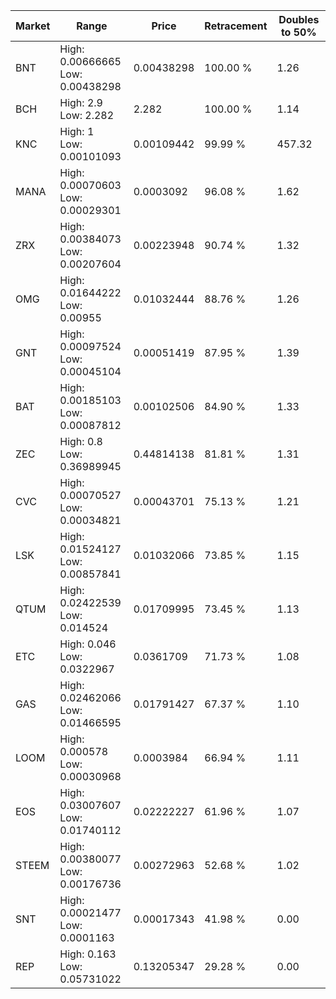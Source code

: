 | Market | Range | Price| Retracement | Doubles to 50% |
| --- | --- | --- | --- | --- |
| BNT | High: 0.00666665<br />Low: 0.00438298 | 0.00438298 | 100.00 % | 1.26 |
| BCH | High: 2.9<br />Low: 2.282 | 2.282 | 100.00 % | 1.14 |
| KNC | High: 1<br />Low: 0.00101093 | 0.00109442 | 99.99 % | 457.32 |
| MANA | High: 0.00070603<br />Low: 0.00029301 | 0.0003092 | 96.08 % | 1.62 |
| ZRX | High: 0.00384073<br />Low: 0.00207604 | 0.00223948 | 90.74 % | 1.32 |
| OMG | High: 0.01644222<br />Low: 0.00955 | 0.01032444 | 88.76 % | 1.26 |
| GNT | High: 0.00097524<br />Low: 0.00045104 | 0.00051419 | 87.95 % | 1.39 |
| BAT | High: 0.00185103<br />Low: 0.00087812 | 0.00102506 | 84.90 % | 1.33 |
| ZEC | High: 0.8<br />Low: 0.36989945 | 0.44814138 | 81.81 % | 1.31 |
| CVC | High: 0.00070527<br />Low: 0.00034821 | 0.00043701 | 75.13 % | 1.21 |
| LSK | High: 0.01524127<br />Low: 0.00857841 | 0.01032066 | 73.85 % | 1.15 |
| QTUM | High: 0.02422539<br />Low: 0.014524 | 0.01709995 | 73.45 % | 1.13 |
| ETC | High: 0.046<br />Low: 0.0322967 | 0.0361709 | 71.73 % | 1.08 |
| GAS | High: 0.02462066<br />Low: 0.01466595 | 0.01791427 | 67.37 % | 1.10 |
| LOOM | High: 0.000578<br />Low: 0.00030968 | 0.0003984 | 66.94 % | 1.11 |
| EOS | High: 0.03007607<br />Low: 0.01740112 | 0.02222227 | 61.96 % | 1.07 |
| STEEM | High: 0.00380077<br />Low: 0.00176736 | 0.00272963 | 52.68 % | 1.02 |
| SNT | High: 0.00021477<br />Low: 0.0001163 | 0.00017343 | 41.98 % | 0.00 |
| REP | High: 0.163<br />Low: 0.05731022 | 0.13205347 | 29.28 % | 0.00 |
